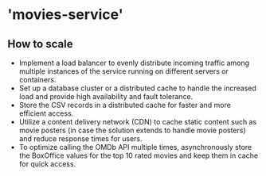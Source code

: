 # 'movies-service'

## How to scale

- Implement a load balancer to evenly distribute incoming traffic among multiple instances of the service running on different servers or containers.
- Set up a database cluster or a distributed cache to handle the increased load and provide high availability and fault tolerance.
- Store the CSV records in a distributed cache for faster and more efficient access.
- Utilize a content delivery network (CDN) to cache static content such as movie posters (in case the solution extends to handle movie posters) and reduce response times for users.
- To optimize calling the OMDb API multiple times, asynchronously store the BoxOffice values for the top 10 rated movies and keep them in cache for quick access.